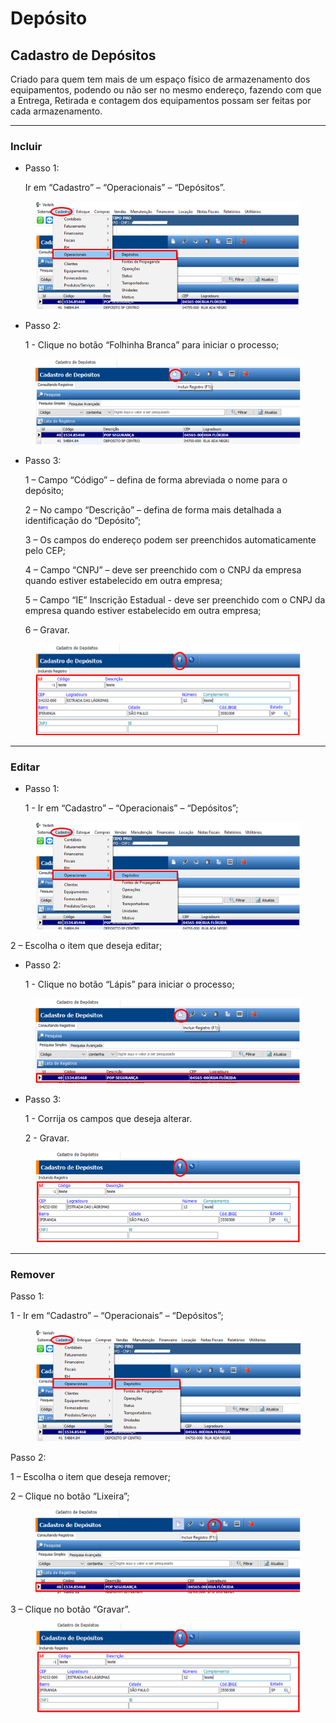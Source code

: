 # Depósito

## Cadastro de Depósitos

Criado para quem tem mais de um espaço físico de armazenamento dos equipamentos, podendo ou não ser no mesmo endereço, fazendo com que a Entrega, Retirada e contagem dos equipamentos possam ser feitas por cada armazenamento.

***

### Incluir

*   Passo 1:

    Ir em “Cadastro” – “Operacionais” – “Depósitos”.

<figure><img src="../../../.gitbook/assets/image (8) (1) (1) (1) (1) (1).png" alt=""><figcaption></figcaption></figure>

*   Passo 2:

    1 - Clique no botão “Folhinha Branca” para iniciar o processo;

<figure><img src="../../../.gitbook/assets/image (1) (1) (1) (1) (1) (1) (1).png" alt=""><figcaption></figcaption></figure>

*   Passo 3:

    1 – Campo “Código” – defina de forma abreviada o nome para o depósito;

    2 – No campo “Descrição” – defina de forma mais detalhada a identificação do “Depósito”;

    3 – Os campos do endereço podem ser preenchidos automaticamente pelo CEP;

    4 – Campo “CNPJ” – deve ser preenchido com o CNPJ da empresa quando estiver estabelecido em outra empresa;

    5 – Campo “IE” Inscrição Estadual - deve ser preenchido com o CNPJ da empresa quando estiver estabelecido em outra empresa;

    6 – Gravar.

<figure><img src="../../../.gitbook/assets/image (2) (1) (1) (1) (1) (1) (1).png" alt=""><figcaption></figcaption></figure>

***

### Editar

*   Passo 1:

    1 - Ir em “Cadastro” – “Operacionais” – “Depósitos”;

<figure><img src="../../../.gitbook/assets/image (3) (1) (1) (1) (1) (1) (1).png" alt=""><figcaption></figcaption></figure>

2 – Escolha o item que deseja editar;

*   Passo 2:

    1 - Clique no botão “Lápis” para iniciar o processo;

<figure><img src="../../../.gitbook/assets/image (4) (1) (1) (1) (1) (1) (1).png" alt=""><figcaption></figcaption></figure>

*   Passo 3:

    1 - Corrija os campos que deseja alterar.

    2 - Gravar.

<figure><img src="../../../.gitbook/assets/image (5) (1) (1) (1) (1) (1) (1).png" alt=""><figcaption></figcaption></figure>

***

### Remover

Passo 1:

1 - Ir em “Cadastro” – “Operacionais” – “Depósitos”;

<figure><img src="../../../.gitbook/assets/image (6) (1) (1) (1) (1) (1) (1).png" alt=""><figcaption></figcaption></figure>



Passo 2:

1 – Escolha o item que deseja remover;

2 – Clique no botão “Lixeira”;

<figure><img src="../../../.gitbook/assets/image (7) (1) (1) (1) (1) (1) (1).png" alt=""><figcaption></figcaption></figure>



3 – Clique no botão “Gravar”.

<figure><img src="../../../.gitbook/assets/image (586).png" alt=""><figcaption></figcaption></figure>

